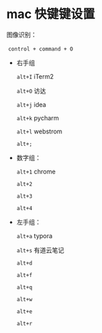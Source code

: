 # mac 快键键设置



图像识别：

​	`control + command + O`

* 右手组

  `alt+I`	iTerm2	

  `alt+O`	访达	

  `alt+j`	idea

  `alt+k`	pycharm

  `alt+l`	webstrom

  `alt+;`

* 数字组：

  `alt+1`	chrome	

  `alt+2`		

  `alt+3`	

  `alt+4`	

* 左手组：

  `alt+a`	typora

  `alt+s`	有道云笔记

  `alt+d`	

  `alt+f`	

  `alt+q`	

  `alt+w`	

  `alt+e`	

  `alt+r`